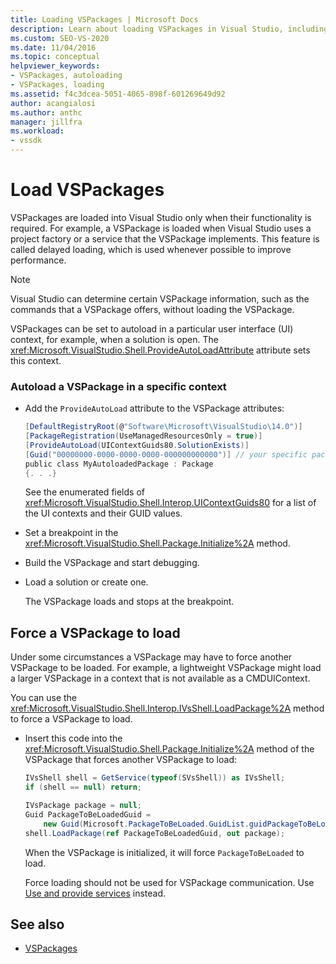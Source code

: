 ```yaml
---
title: Loading VSPackages | Microsoft Docs
description: Learn about loading VSPackages in Visual Studio, including delayed loading, which is used whenever possible to improve performance.
ms.custom: SEO-VS-2020
ms.date: 11/04/2016
ms.topic: conceptual
helpviewer_keywords:
- VSPackages, autoloading
- VSPackages, loading
ms.assetid: f4c3dcea-5051-4065-898f-601269649d92
author: acangialosi
ms.author: anthc
manager: jillfra
ms.workload:
- vssdk
---
```

# Load VSPackages
VSPackages are loaded into Visual Studio only when their functionality is required. For example, a VSPackage is loaded when Visual Studio uses a project factory or a service that the VSPackage implements. This feature is called delayed loading, which is used whenever possible to improve performance.

> [!NOTE]
> Visual Studio can determine certain VSPackage information, such as the commands that a VSPackage offers, without loading the VSPackage.

 VSPackages can be set to autoload in a particular user interface (UI) context, for example, when a solution is open. The <xref:Microsoft.VisualStudio.Shell.ProvideAutoLoadAttribute> attribute sets this context.

### Autoload a VSPackage in a specific context

- Add the `ProvideAutoLoad` attribute to the VSPackage attributes:

    ```csharp
    [DefaultRegistryRoot(@"Software\Microsoft\VisualStudio\14.0")]
    [PackageRegistration(UseManagedResourcesOnly = true)]
    [ProvideAutoLoad(UIContextGuids80.SolutionExists)]
    [Guid("00000000-0000-0000-0000-000000000000")] // your specific package GUID
    public class MyAutoloadedPackage : Package
    {. . .}
    ```

     See the enumerated fields of <xref:Microsoft.VisualStudio.Shell.Interop.UIContextGuids80> for a list of the UI contexts and their GUID values.

- Set a breakpoint in the <xref:Microsoft.VisualStudio.Shell.Package.Initialize%2A> method.

- Build the VSPackage and start debugging.

- Load a solution or create one.

     The VSPackage loads and stops at the breakpoint.

## Force a VSPackage to load
 Under some circumstances a VSPackage may have to force another VSPackage to be loaded. For example, a lightweight VSPackage might load a larger VSPackage in a context that is not available as a CMDUIContext.

 You can use the <xref:Microsoft.VisualStudio.Shell.Interop.IVsShell.LoadPackage%2A> method to force a VSPackage to load.

- Insert this code into the <xref:Microsoft.VisualStudio.Shell.Package.Initialize%2A> method of the VSPackage that forces another VSPackage to load:

    ```csharp
    IVsShell shell = GetService(typeof(SVsShell)) as IVsShell;
    if (shell == null) return;

    IVsPackage package = null;
    Guid PackageToBeLoadedGuid =
        new Guid(Microsoft.PackageToBeLoaded.GuidList.guidPackageToBeLoadedPkgString);
    shell.LoadPackage(ref PackageToBeLoadedGuid, out package);

    ```

     When the VSPackage is initialized, it will force `PackageToBeLoaded` to load.

     Force loading should not be used for VSPackage communication. Use [Use and provide services](../extensibility/using-and-providing-services.md) instead.

## See also
- [VSPackages](../extensibility/internals/vspackages.md)
